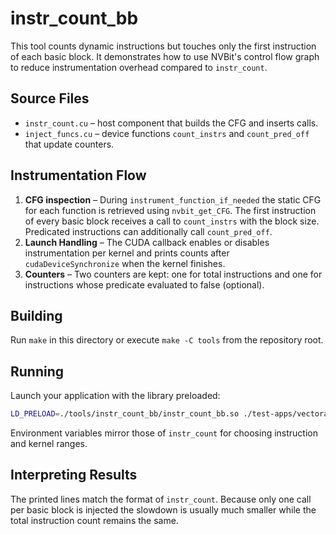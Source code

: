 # instr_count_bb

This tool counts dynamic instructions but touches only the first instruction of each basic block. It demonstrates how to use NVBit's control flow graph to reduce instrumentation overhead compared to `instr_count`.

## Source Files
- `instr_count.cu` – host component that builds the CFG and inserts calls.
- `inject_funcs.cu` – device functions `count_instrs` and `count_pred_off` that update counters.

## Instrumentation Flow
1. **CFG inspection** – During `instrument_function_if_needed` the static CFG for each function is retrieved using `nvbit_get_CFG`. The first instruction of every basic block receives a call to `count_instrs` with the block size. Predicated instructions can additionally call `count_pred_off`.
2. **Launch Handling** – The CUDA callback enables or disables instrumentation per kernel and prints counts after `cudaDeviceSynchronize` when the kernel finishes.
3. **Counters** – Two counters are kept: one for total instructions and one for instructions whose predicate evaluated to false (optional).

## Building
Run `make` in this directory or execute `make -C tools` from the repository root.

## Running
Launch your application with the library preloaded:

```bash
LD_PRELOAD=./tools/instr_count_bb/instr_count_bb.so ./test-apps/vectoradd/vectoradd
```

Environment variables mirror those of `instr_count` for choosing instruction and kernel ranges.

## Interpreting Results
The printed lines match the format of `instr_count`. Because only one call per basic block is injected the slowdown is usually much smaller while the total instruction count remains the same.
